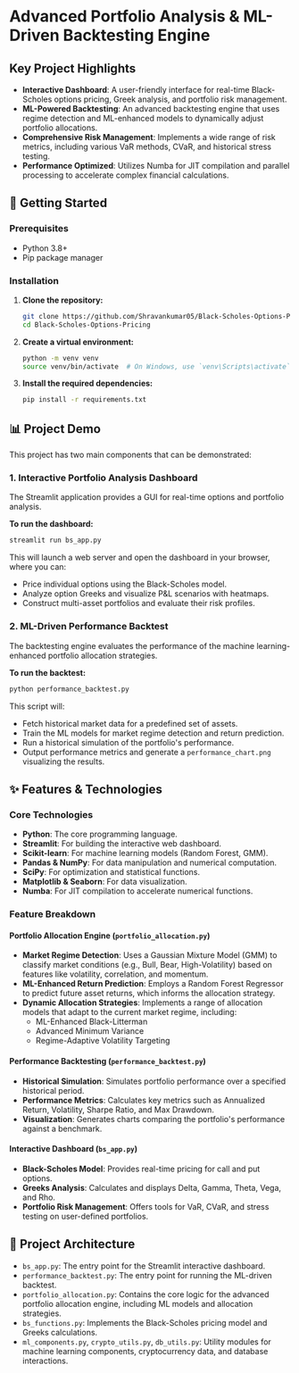 # Advanced Portfolio Analysis & ML-Driven Backtesting Engine

## Key Project Highlights

- **Interactive Dashboard**: A user-friendly interface for real-time Black-Scholes options pricing, Greek analysis, and portfolio risk management.
- **ML-Powered Backtesting**: An advanced backtesting engine that uses regime detection and ML-enhanced models to dynamically adjust portfolio allocations.
- **Comprehensive Risk Management**: Implements a wide range of risk metrics, including various VaR methods, CVaR, and historical stress testing.
- **Performance Optimized**: Utilizes Numba for JIT compilation and parallel processing to accelerate complex financial calculations.

## 🚀 Getting Started

### Prerequisites

- Python 3.8+
- Pip package manager

### Installation

1.  **Clone the repository:**
    ```bash
    git clone https://github.com/Shravankumar05/Black-Scholes-Options-Pricing.git
    cd Black-Scholes-Options-Pricing
    ```

2.  **Create a virtual environment:**
    ```bash
    python -m venv venv
    source venv/bin/activate  # On Windows, use `venv\Scripts\activate`
    ```

3.  **Install the required dependencies:**
    ```bash
    pip install -r requirements.txt
    ```

## 📊 Project Demo

This project has two main components that can be demonstrated:

### 1. Interactive Portfolio Analysis Dashboard

The Streamlit application provides a GUI for real-time options and portfolio analysis.

**To run the dashboard:**

```bash
streamlit run bs_app.py
```

This will launch a web server and open the dashboard in your browser, where you can:

-   Price individual options using the Black-Scholes model.
-   Analyze option Greeks and visualize P&L scenarios with heatmaps.
-   Construct multi-asset portfolios and evaluate their risk profiles.

### 2. ML-Driven Performance Backtest

The backtesting engine evaluates the performance of the machine learning-enhanced portfolio allocation strategies.

**To run the backtest:**

```bash
python performance_backtest.py
```

This script will:

-   Fetch historical market data for a predefined set of assets.
-   Train the ML models for market regime detection and return prediction.
-   Run a historical simulation of the portfolio's performance.
-   Output performance metrics and generate a `performance_chart.png` visualizing the results.

## ✨ Features & Technologies

### Core Technologies

-   **Python**: The core programming language.
-   **Streamlit**: For building the interactive web dashboard.
-   **Scikit-learn**: For machine learning models (Random Forest, GMM).
-   **Pandas & NumPy**: For data manipulation and numerical computation.
-   **SciPy**: For optimization and statistical functions.
-   **Matplotlib & Seaborn**: For data visualization.
-   **Numba**: For JIT compilation to accelerate numerical functions.

### Feature Breakdown

#### Portfolio Allocation Engine (`portfolio_allocation.py`)

-   **Market Regime Detection**: Uses a Gaussian Mixture Model (GMM) to classify market conditions (e.g., Bull, Bear, High-Volatility) based on features like volatility, correlation, and momentum.
-   **ML-Enhanced Return Prediction**: Employs a Random Forest Regressor to predict future asset returns, which informs the allocation strategy.
-   **Dynamic Allocation Strategies**: Implements a range of allocation models that adapt to the current market regime, including:
    -   ML-Enhanced Black-Litterman
    -   Advanced Minimum Variance
    -   Regime-Adaptive Volatility Targeting

#### Performance Backtesting (`performance_backtest.py`)

-   **Historical Simulation**: Simulates portfolio performance over a specified historical period.
-   **Performance Metrics**: Calculates key metrics such as Annualized Return, Volatility, Sharpe Ratio, and Max Drawdown.
-   **Visualization**: Generates charts comparing the portfolio's performance against a benchmark.

#### Interactive Dashboard (`bs_app.py`)

-   **Black-Scholes Model**: Provides real-time pricing for call and put options.
-   **Greeks Analysis**: Calculates and displays Delta, Gamma, Theta, Vega, and Rho.
-   **Portfolio Risk Management**: Offers tools for VaR, CVaR, and stress testing on user-defined portfolios.

## 🔧 Project Architecture

-   `bs_app.py`: The entry point for the Streamlit interactive dashboard.
-   `performance_backtest.py`: The entry point for running the ML-driven backtest.
-   `portfolio_allocation.py`: Contains the core logic for the advanced portfolio allocation engine, including ML models and allocation strategies.
-   `bs_functions.py`: Implements the Black-Scholes pricing model and Greeks calculations.
-   `ml_components.py`, `crypto_utils.py`, `db_utils.py`: Utility modules for machine learning components, cryptocurrency data, and database interactions.